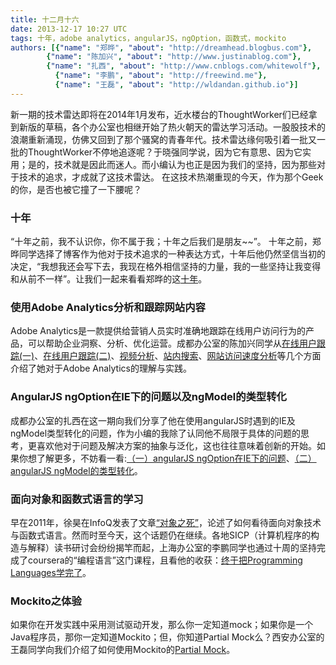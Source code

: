 ```yaml
---
title: 十二月十六
date: 2013-12-17 10:27 UTC
tags: 十年，adobe analytics，angularJS，ngOption，函数式，mockito
authors: [{"name": "郑晔", "about": "http://dreamhead.blogbus.com"},
		{"name": "陈加兴", "about": "http://www.justinablog.com"},
		{"name": "扎西", "about": "http://www.cnblogs.com/whitewolf"},
		  {"name": "李鹏", "about": "http://freewind.me"},
		  {"name": "王磊", "about": "http://wldandan.github.io"}]
---
```


新一期的技术雷达即将在2014年1月发布，近水楼台的ThoughtWorker们已经拿到新版的草稿，各个办公室也相继开始了热火朝天的雷达学习活动。一股股技术的浪潮重新涌现，仿佛又回到了那个骚窝的青春年代。技术雷达缘何吸引着一批又一批的ThoughtWorker不停地追逐呢？于晓强同学说，因为它有意思、因为它实用；是的，技术就是因此而迷人。而小编认为也正是因为我们的坚持，因为那些对于技术的追求，才成就了这技术雷达。
在这技术热潮重现的今天，作为那个Geek的你，是否也被它撞了一下腰呢？

### 十年

“十年之前，我不认识你，你不属于我；十年之后我们是朋友~~”。
十年之前，郑晔同学选择了博客作为他对于技术追求的一种表达方式，十年后他仍然坚信当初的决定，“我想我还会写下去，我现在格外相信坚持的力量，我的一些坚持让我变得和从前不一样”。让我们一起来看看郑晔的这[十年](http://dreamhead.blogbus.com/logs/242009297.html)。

### 使用Adobe Analytics分析和跟踪网站内容

Adobe Analytics是一款提供给营销人员实时准确地跟踪在线用户访问行为的产品，可以帮助企业洞察、分析、优化运营。成都办公室的陈加兴同学从[在线用户跟踪(一)](http://www.justinablog.com/?p=800)、[在线用户跟踪(二)](http://www.justinablog.com/?p=833)、[视频分析](http://www.justinablog.com/?p=848)、[站内搜索](http://www.justinablog.com/?p=865%20)、[网站访问速度分析](http://www.justinablog.com/?p=870)等几个方面介绍了她对于Adobe Analytics的理解与实践。

### AngularJS ngOption在IE下的问题以及ngModel的类型转化

成都办公室的扎西在这一期向我们分享了他在使用angularJS时遇到的IE及ngModel类型转化的问题，作为小编的我除了认同他不局限于具体的问题的思考，更喜欢他对于问题及解决方案的抽象与泛化，这也往往意味着创新的开始。如果你想了解更多，不妨看一看:[（一）angularJS ngOption在IE下的问题](http://www.cnblogs.com/whitewolf/p/3464053.html)、[（二）angularJS ngModel的类型转化](http://www.cnblogs.com/whitewolf/p/3474990.html)。
 
### 面向对象和函数式语言的学习

早在2011年，徐昊在InfoQ发表了文章[“对象之死”](http://www.infoq.com/cn/articles/object-have-dead/)，论述了如何看待面向对象技术与函数式语言。然而时至今天，这个话题仍在继续。各地SICP（计算机程序的构造与解释）读书研讨会纷纷揭竿而起，上海办公室的李鹏同学也通过十周的坚持完成了coursera的“编程语言”这门课程，且看他的收获：[终于把Programming Languages学完了](http://freewind.me/blog/20131205/2222.html)。

### Mockito之体验

如果你在开发实践中采用测试驱动开发，那么你一定知道mock；如果你是一个Java程序员，那你一定知道Mockito；但，你知道Partial Mock么？西安办公室的王磊同学向我们介绍了如何使用Mockito的[Partial Mock](http://wldandan.github.io/blog/2013/12/09/mockito-partial-mocking-learning/)。